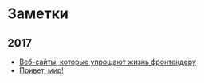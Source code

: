 # Заметки

## 2017

- [Веб-сайты, которые упрощают жизнь фронтендеру][2]
- [Привет, мир!][1]

[1]: 2017/hello.md
[2]: 2017/websites-and-tools-for-frontender.md
